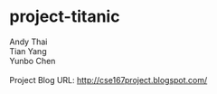 # project-titanic
Andy Thai<br>
Tian Yang<br>
Yunbo Chen<br>
<br>
Project Blog URL: http://cse167project.blogspot.com/
